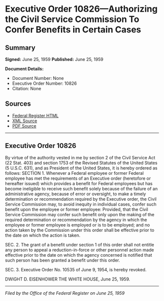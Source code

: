 # Executive Order 10826—Authorizing the Civil Service Commission To Confer Benefits in Certain Cases

## Summary

**Signed:** June 25, 1959
**Published:** June 25, 1959

**Document Details:**
- Document Number: None
- Executive Order Number: 10826
- Citation: None

## Sources
- [Federal Register HTML](https://www.presidency.ucsb.edu/documents/executive-order-10826-authorizing-the-civil-service-commission-confer-benefits-certain)
- [XML Source](None)
- [PDF Source](None)

---

## Executive Order 10826

By virtue of the authority vested in me by section 2 of the Civil Service Act (22 Stat. 403) and section 1753 of the Revised Statutes of the United States (5 U.S.C. 631), and as President of the United States, it is hereby ordered as follows:
SECTION 1. Whenever a Federal employee or former Federal employee has met the requirements of an Executive order (heretofore or hereafter issued) which provides a benefit for Federal employees but has become ineligible to receive such benefit solely because of the failure of an administrative agency, because of error or oversight, to make a timely determination or recommendation required by the Executive order, the Civil Service Commission may, to avoid inequity in individual cases, confer such benefit upon the employee or former employee: Provided, that the Civil Service Commission may confer such benefit only upon the making of the required determination or recommendation by the agency in which the employee or former employee is employed or is to be employed; and no action taken by the Commission under this order shall be effective prior to the date on which the action is taken.

SEC. 2. The grant of a benefit under section 1 of this order shall not entitle any person to appeal a reduction-in-force or other personnel action made effective prior to the date on which the agency concerned is notified that such person has been granted a benefit under this order.

SEC. 3. Executive Order No. 10535 of June 9, 1954, is hereby revoked.

DWIGHT D. EISENHOWER
THE WHITE HOUSE,
June 25, 1959.

---

*Filed by the Office of the Federal Register on June 25, 1959*
